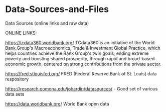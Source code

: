 # Data-Sources-and-Files
Data Sources (online links and raw data)

ONLINE LINKS:

https://tcdata360.worldbank.org/ TCdata360 is an initiative of the World Bank Group's Macroeconomics, Trade & Investment Global Practice, which helps countries achieve the Bank Group's twin goals, ending extreme poverty and boosting shared prosperity, through rapid and broad-based economic growth, centered on strong contributions from the private sector.

https://fred.stlouisfed.org/ FRED (Federal Reserve Bank of St. Louis) data respository

https://research.pomona.edu/johardin/datasources/ - Good set of various data sets

https://data.worldbank.org/ World Bank open data
